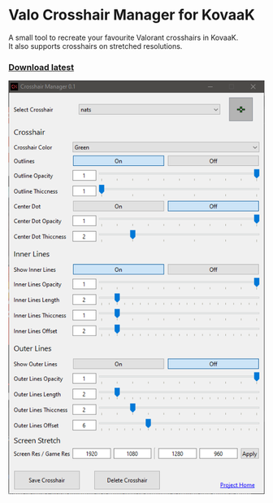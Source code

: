 # Valo Crosshair Manager for KovaaK
A small tool to recreate your favourite Valorant crosshairs in KovaaK.  
It also supports crosshairs on stretched resolutions.  
### [Download latest](https://github.com/b0bs0n/valo-crosshair/releases/latest/download/CrosshairManager.exe)
<p float="left">
  <img src="images/screenshot_01.png">
</p>
